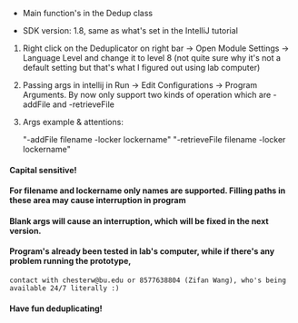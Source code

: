 - Main function's in the Dedup class

- SDK version: 1.8, same as what's set in the IntelliJ tutorial

1. Right click on the Deduplicator on right bar -> Open Module Settings -> Language Level and change it to level 8
 (not quite sure why it's not a default setting but that's what I figured out using lab computer)

2. Passing args in intellij in Run -> Edit Configurations -> Program Arguments.
  By now only support two kinds of operation which are -addFile and -retrieveFile

3. Args example & attentions:

    "-addFile filename -locker lockername"
    "-retrieveFile filename -locker lockername"

#### Capital sensitive!
#### For filename and lockername only names are supported. Filling paths in these area may cause interruption in program
#### Blank args will cause an interruption, which will be fixed in the next version.

#### Program's already been tested in lab's computer, while if there's any problem running the prototype,
    contact with chesterw@bu.edu or 8577638804 (Zifan Wang), who's being available 24/7 literally :)

#### Have fun deduplicating!
